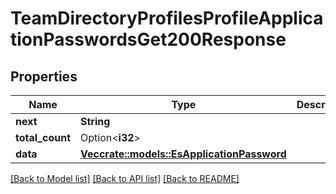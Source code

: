# TeamDirectoryProfilesProfileApplicationPasswordsGet200Response

## Properties

Name | Type | Description | Notes
------------ | ------------- | ------------- | -------------
**next** | **String** |  | 
**total_count** | Option<**i32**> |  | [optional]
**data** | [**Vec<crate::models::EsApplicationPassword>**](ES_ApplicationPassword.md) |  | 

[[Back to Model list]](../README.md#documentation-for-models) [[Back to API list]](../README.md#documentation-for-api-endpoints) [[Back to README]](../README.md)


